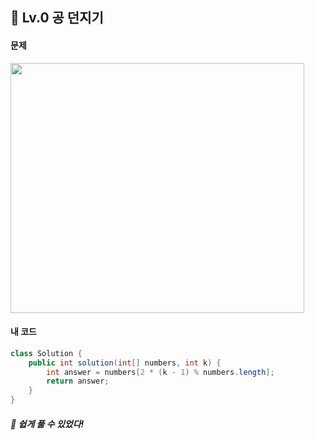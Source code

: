 ## 📍 Lv.0 공 던지기 <br>

#### 문제 <br>
<img src="https://github.com/yejinsohn/TIL/assets/104317217/7580d9d6-fe1d-4b9a-bd0c-ff603ed55e12" width="470" height="400"/>

#### 내 코드 <br>

```Java
class Solution {
    public int solution(int[] numbers, int k) {
        int answer = numbers[2 * (k - 1) % numbers.length];
        return answer;
    }
}
```

##### 🌿 쉽게 풀 수 있었다!
